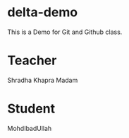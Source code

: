 # delta-demo
This is a Demo for Git and Github class.

# Teacher
Shradha Khapra Madam

# Student
MohdIbadUllah